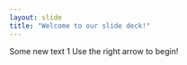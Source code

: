 ```yaml
---
layout: slide
title: "Welcome to our slide deck!"
---
```

Some new text 1
Use the right arrow to begin!
